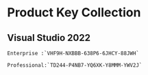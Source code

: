 # Product Key Collection

## Visual Studio 2022
```
Enterprise :`VHF9H-NXBBB-638P6-6JHCY-88JWH`

Professional:`TD244-P4NB7-YQ6XK-Y8MMM-YWV2J`
```